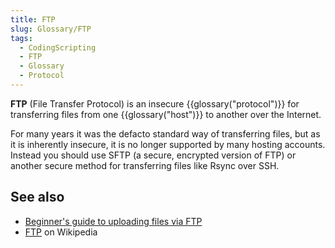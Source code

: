```yaml
---
title: FTP
slug: Glossary/FTP
tags:
  - CodingScripting
  - FTP
  - Glossary
  - Protocol
---
```


**FTP** (File Transfer Protocol) is an insecure {{glossary("protocol")}} for transferring files from one {{glossary("host")}} to another over the Internet.

For many years it was the defacto standard way of transferring files, but as it is inherently insecure, it is no longer supported by many hosting accounts. Instead you should use SFTP (a secure, encrypted version of FTP) or another secure method for transferring files like Rsync over SSH.

## See also

- [Beginner's guide to uploading files via FTP](/en-US/docs/Learn/Common_questions/Upload_files_to_a_web_server)
- [FTP](https://en.wikipedia.org/wiki/File_Transfer_Protocol) on Wikipedia
